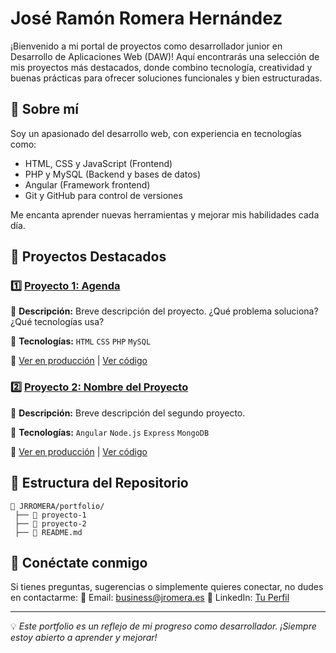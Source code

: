 # José Ramón Romera Hernández

¡Bienvenido a mi portal de proyectos como desarrollador junior en Desarrollo de Aplicaciones Web (DAW)! Aquí encontrarás una selección de mis proyectos más destacados, donde combino tecnología, creatividad y buenas prácticas para ofrecer soluciones funcionales y bien estructuradas. 

## 🌟 Sobre mí
Soy un apasionado del desarrollo web, con experiencia en tecnologías como:
- HTML, CSS y JavaScript (Frontend)
- PHP y MySQL (Backend y bases de datos)
- Angular (Framework frontend)
- Git y GitHub para control de versiones

Me encanta aprender nuevas herramientas y mejorar mis habilidades cada día. 

## 📌 Proyectos Destacados

### 1️⃣ [Proyecto 1: Agenda](#)
📝 **Descripción:** Breve descripción del proyecto. ¿Qué problema soluciona? ¿Qué tecnologías usa?

🔧 **Tecnologías:** `HTML` `CSS` `PHP` `MySQL` 

🔗 [Ver en producción](https://agenda.jromera.es) | [Ver código](https://github.com/JRRomera/portfolio/tree/main/proyecto_agenda)

### 2️⃣ [Proyecto 2: Nombre del Proyecto](#)
📝 **Descripción:** Breve descripción del segundo proyecto.

🔧 **Tecnologías:** `Angular` `Node.js` `Express` `MongoDB`

🔗 [Ver en producción](#) | [Ver código](#)

## 📂 Estructura del Repositorio
```
📁 JRROMERA/portfolio/
 ├── 📂 proyecto-1
 ├── 📂 proyecto-2
 ├── 📜 README.md

```


## 🤝 Conéctate conmigo
Si tienes preguntas, sugerencias o simplemente quieres conectar, no dudes en contactarme:
📧 Email: [business@jromera.es](mailto:business@jromera.es)
💼 LinkedIn: [Tu Perfil](https://www.linkedin.com/in/joseramonromera/)

---

💡 *Este portfolio es un reflejo de mi progreso como desarrollador. ¡Siempre estoy abierto a aprender y mejorar!* 
